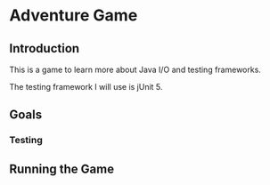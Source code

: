 # Adventure Game
## Introduction

This is a game to learn more about Java I/O and testing frameworks.

The testing framework I will use is jUnit 5.

## Goals 
### Testing
## Running the Game